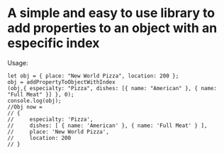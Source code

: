 # A simple and easy to use library to add properties to an object with an especific index

Usage:

```
let obj = { place: "New World Pizza", location: 200 };
obj = addPropertyToObjectWithIndex
(obj,{ especialty: "Pizza", dishes: [{ name: "American" }, { name: "Full Meat" }] }, 0);
console.log(obj);
//Obj now =
// {
//     especialty: 'Pizza',
//     dishes: [ { name: 'American' }, { name: 'Full Meat' } ],
//     place: 'New World Pizza',
//     location: 200
// }
```
